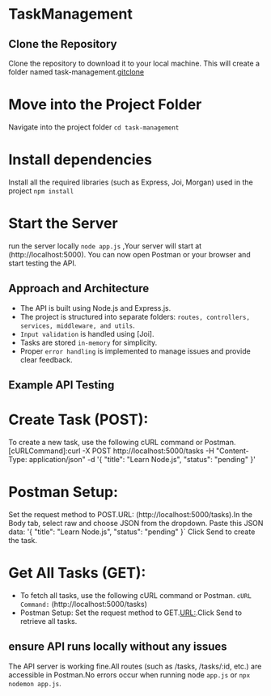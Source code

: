 # TaskManagement

##  Clone the Repository

Clone the repository to download it to your local machine. This will create a folder named task-management.[gitclone]( https://github.com/your-username/task-management.git)



# Move into the Project Folder

Navigate into the project folder `cd task-management` 


#  Install dependencies

Install all the required libraries (such as Express, Joi, Morgan) used in the project `npm install`


#  Start the Server

 run the server locally `node app.js` ,Your server will start at (http://localhost:5000). You can now open Postman or your browser and start testing the API.


## Approach and Architecture

- The API is built using Node.js and Express.js.
- The project is structured into separate folders: `routes, controllers, services, middleware, and utils`.
- `Input validation` is handled using [Joi].
- Tasks are stored `in-memory` for simplicity.
- Proper `error handling` is implemented to manage issues and provide clear feedback.


## Example API Testing

# Create Task (POST):

To create a new task, use the following cURL command or Postman. [cURLCommand]:curl -X POST http://localhost:5000/tasks -H "Content-Type: application/json" -d 
'{
    "title": "Learn Node.js",
     "status": "pending"
     }'

# Postman Setup:

Set the request method to POST.URL: (http://localhost:5000/tasks).In the Body tab, select raw and choose JSON from the dropdown.
Paste this JSON data:
'{
  "title": "Learn Node.js",
  "status": "pending"
}` Click Send to create the task.

# Get All Tasks (GET):

- To fetch all tasks, use the following cURL command or Postman.
`cURL Command:` (http://localhost:5000/tasks)
- Postman Setup:
Set the request method to GET.[URL:]( http://localhost:5000/tasks).Click Send to retrieve all tasks.



## ensure API runs locally without any issues

The API server is working fine.All routes (such as /tasks, /tasks/:id, etc.) are accessible in Postman.No errors occur when running node `app.js` or `npx nodemon app.js`.